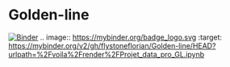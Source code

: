 # Golden-line
[![Binder](https://mybinder.org/badge_logo.svg)](https://mybinder.org/v2/gh/flystoneflorian/Golden-line/HEAD?urlpath=%2Fvoila%2Frender%2FProjet_data_pro_GL.ipynb)
.. image:: https://mybinder.org/badge_logo.svg
 :target: https://mybinder.org/v2/gh/flystoneflorian/Golden-line/HEAD?urlpath=%2Fvoila%2Frender%2FProjet_data_pro_GL.ipynb
